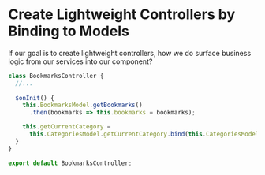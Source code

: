 # Create Lightweight Controllers by Binding to Models

If our goal is to create lightweight controllers, how we do surface business logic from our services into our component?

```javascript
class BookmarksController {
  //...
  
  $onInit() {
    this.BookmarksModel.getBookmarks()
      .then(bookmarks => this.bookmarks = bookmarks);

    this.getCurrentCategory = 
      this.CategoriesModel.getCurrentCategory.bind(this.CategoriesModel);
  }
}

export default BookmarksController;
```